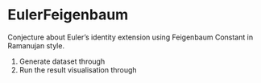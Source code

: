 # EulerFeigenbaum
Conjecture about Euler’s identity extension using Feigenbaum Constant in Ramanujan style.
1. Generate dataset through 
2. Run the result visualisation through
